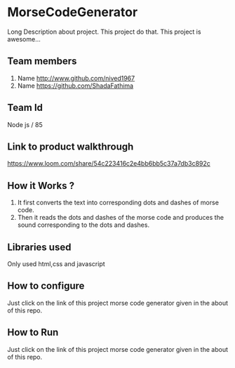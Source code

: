 # MorseCodeGenerator
Long Description about project. This project do that. This project is awesome...

## Team members
1. Name http://www.github.com/nived1967
2. Name https://github.com/ShadaFathima

## Team Id
Node js / 85

## Link to product walkthrough
https://www.loom.com/share/54c223416c2e4bb6bb5c37a7db3c892c

## How it Works ?
1. It first converts the text into corresponding dots and dashes of morse code.
2. Then it reads the dots and dashes of the morse code and produces the sound corresponding to the dots and dashes.

## Libraries used
Only used html,css and javascript

## How to configure
Just click on the link of this project morse code generator given in the about of this repo.

## How to Run
Just click on the link of this project morse code generator given in the about of this repo.
